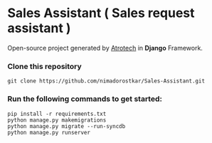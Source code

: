 # Sales Assistant ( Sales request assistant )

Open-source project generated by [Atrotech](https://atrotech.ir/) in **Django** Framework.


### Clone this repository

```
git clone https://github.com/nimadorostkar/Sales-Assistant.git
```

### Run the following commands to get started:

```
pip install -r requirements.txt
python manage.py makemigrations
python manage.py migrate --run-syncdb
python manage.py runserver
```
